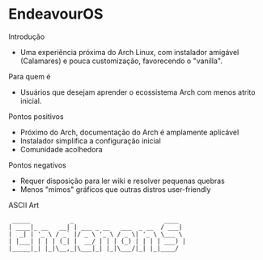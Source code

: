 # EndeavourOS

Introdução
- Uma experiência próxima do Arch Linux, com instalador amigável (Calamares) e pouca customização, favorecendo o "vanilla".

Para quem é
- Usuários que desejam aprender o ecossistema Arch com menos atrito inicial.

Pontos positivos
- Próximo do Arch, documentação do Arch é amplamente aplicável
- Instalador simplifica a configuração inicial
- Comunidade acolhedora

Pontos negativos
- Requer disposição para ler wiki e resolver pequenas quebras
- Menos "mimos" gráficos que outras distros user-friendly

ASCII Art
```
 _____           _                         ____   
| ____|_ __   __| | ___ _ __   ___  _ __  / ___|  
|  _| | '_ \ / _` |/ _ \ '_ \ / _ \| '_ \ \___ \  
| |___| | | | (_| |  __/ | | | (_) | | | | ___) | 
|_____|_| |_|\__,_|\___|_| |_|\___/|_| |_|____/  
```

<!-- Screenshot da tela principal (vanilla desktops):
	Coloque aqui um print do desktop escolhido (KDE/GNOME/Xfce) logo após a instalação.
	Exemplo: ./screenshot-endeavouros.png -->